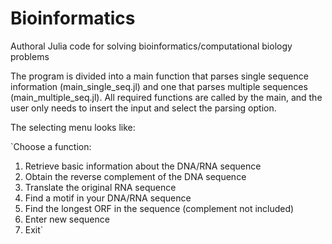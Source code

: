 # Bioinformatics
Authoral Julia code for solving bioinformatics/computational biology problems

The program is divided into a main function that parses single sequence information (main_single_seq.jl) and one that parses multiple sequences (main_multiple_seq.jl).
All required functions are called by the main, and the user only needs to insert the input and select the parsing option.

The selecting menu looks like:

`Choose a function:
1. Retrieve basic information about the DNA/RNA sequence
2. Obtain the reverse complement of the DNA sequence
3. Translate the original RNA sequence
4. Find a motif in your DNA/RNA sequence
5. Find the longest ORF in the sequence (complement not included)
6. Enter new sequence
0. Exit`
